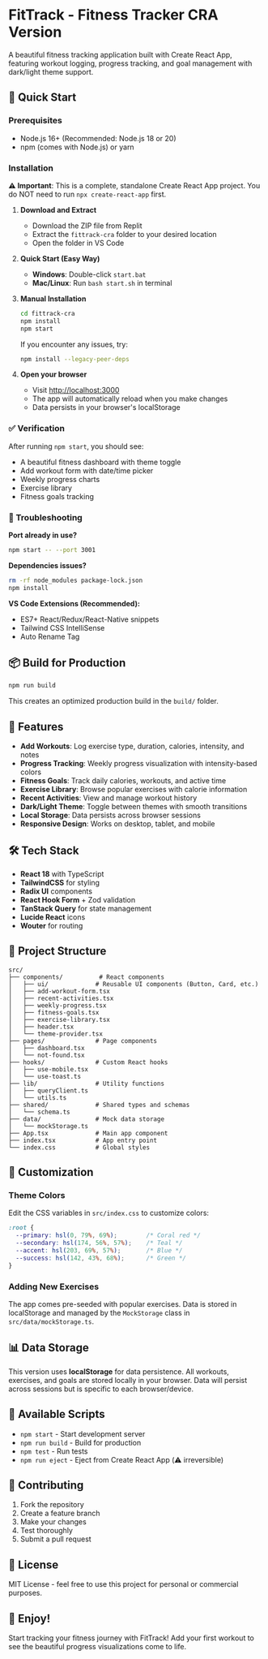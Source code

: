 # FitTrack - Fitness Tracker CRA Version

A beautiful fitness tracking application built with Create React App, featuring workout logging, progress tracking, and goal management with dark/light theme support.

## 🚀 Quick Start

### Prerequisites
- Node.js 16+ (Recommended: Node.js 18 or 20)
- npm (comes with Node.js) or yarn

### Installation

**⚠️ Important**: This is a complete, standalone Create React App project. You do NOT need to run `npx create-react-app` first.

1. **Download and Extract**
   - Download the ZIP file from Replit
   - Extract the `fittrack-cra` folder to your desired location
   - Open the folder in VS Code

2. **Quick Start (Easy Way)**
   - **Windows**: Double-click `start.bat`
   - **Mac/Linux**: Run `bash start.sh` in terminal
   
3. **Manual Installation**
   ```bash
   cd fittrack-cra
   npm install
   npm start
   ```
   
   If you encounter any issues, try:
   ```bash
   npm install --legacy-peer-deps
   ```

5. **Open your browser**
   - Visit [http://localhost:3000](http://localhost:3000)
   - The app will automatically reload when you make changes
   - Data persists in your browser's localStorage

### ✅ Verification
After running `npm start`, you should see:
- A beautiful fitness dashboard with theme toggle
- Add workout form with date/time picker
- Weekly progress charts
- Exercise library
- Fitness goals tracking

### 🔧 Troubleshooting

**Port already in use?**
```bash
npm start -- --port 3001
```

**Dependencies issues?**
```bash
rm -rf node_modules package-lock.json
npm install
```

**VS Code Extensions (Recommended):**
- ES7+ React/Redux/React-Native snippets
- Tailwind CSS IntelliSense
- Auto Rename Tag

## 📦 Build for Production

```bash
npm run build
```

This creates an optimized production build in the `build/` folder.

## 🎯 Features

- **Add Workouts**: Log exercise type, duration, calories, intensity, and notes
- **Progress Tracking**: Weekly progress visualization with intensity-based colors
- **Fitness Goals**: Track daily calories, workouts, and active time
- **Exercise Library**: Browse popular exercises with calorie information
- **Recent Activities**: View and manage workout history
- **Dark/Light Theme**: Toggle between themes with smooth transitions
- **Local Storage**: Data persists across browser sessions
- **Responsive Design**: Works on desktop, tablet, and mobile

## 🛠️ Tech Stack

- **React 18** with TypeScript
- **TailwindCSS** for styling
- **Radix UI** components
- **React Hook Form** + Zod validation
- **TanStack Query** for state management
- **Lucide React** icons
- **Wouter** for routing

## 📱 Project Structure

```
src/
├── components/          # React components
│   ├── ui/             # Reusable UI components (Button, Card, etc.)
│   ├── add-workout-form.tsx
│   ├── recent-activities.tsx
│   ├── weekly-progress.tsx
│   ├── fitness-goals.tsx
│   ├── exercise-library.tsx
│   ├── header.tsx
│   └── theme-provider.tsx
├── pages/              # Page components
│   ├── dashboard.tsx
│   └── not-found.tsx
├── hooks/              # Custom React hooks
│   ├── use-mobile.tsx
│   └── use-toast.ts
├── lib/                # Utility functions
│   ├── queryClient.ts
│   └── utils.ts
├── shared/             # Shared types and schemas
│   └── schema.ts
├── data/               # Mock data storage
│   └── mockStorage.ts
├── App.tsx             # Main app component
├── index.tsx           # App entry point
└── index.css           # Global styles
```

## 🎨 Customization

### Theme Colors
Edit the CSS variables in `src/index.css` to customize colors:

```css
:root {
  --primary: hsl(0, 79%, 69%);        /* Coral red */
  --secondary: hsl(174, 56%, 57%);    /* Teal */
  --accent: hsl(203, 69%, 57%);       /* Blue */
  --success: hsl(142, 43%, 68%);      /* Green */
}
```

### Adding New Exercises
The app comes pre-seeded with popular exercises. Data is stored in localStorage and managed by the `MockStorage` class in `src/data/mockStorage.ts`.

## 📊 Data Storage

This version uses **localStorage** for data persistence. All workouts, exercises, and goals are stored locally in your browser. Data will persist across sessions but is specific to each browser/device.

## 🔧 Available Scripts

- `npm start` - Start development server
- `npm run build` - Build for production  
- `npm test` - Run tests
- `npm run eject` - Eject from Create React App (⚠️ irreversible)

## 🤝 Contributing

1. Fork the repository
2. Create a feature branch
3. Make your changes
4. Test thoroughly
5. Submit a pull request

## 📝 License

MIT License - feel free to use this project for personal or commercial purposes.

## 🎉 Enjoy!

Start tracking your fitness journey with FitTrack! Add your first workout to see the beautiful progress visualizations come to life.